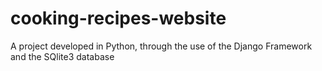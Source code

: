 # cooking-recipes-website
A project developed in Python, through the use of the Django Framework and the SQlite3 database
